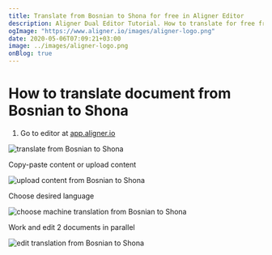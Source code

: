 ```yaml
---
title: Translate from Bosnian to Shona for free in Aligner Editor
description: Aligner Dual Editor Tutorial. How to translate for free from Bosnian to Shona. Aligner is multilingual document management platform. 
ogImage: "https://www.aligner.io/images/aligner-logo.png"
date: 2020-05-06T07:09:21+03:00
image: ../images/aligner-logo.png
onBlog: true
---
```


# How to translate document from Bosnian to Shona

1. Go to editor at [app.aligner.io](https://app.aligner.io "Aligner App web page")

![translate from Bosnian to Shona](../aligner-blank-editor.png "translate from Bosnian to Shona")

Copy-paste content or upload content

![upload content from Bosnian to Shona](../aligner-uploaded-document.png "upload content from Bosnian to Shona")

Choose desired language

![choose machine translation from Bosnian to Shona](../aligner-language-dropdown.png "choose machine translation from Bosnian to Shona")

Work and edit 2 documents in parallel

![edit translation from Bosnian to Shona](../aligner-double-sitded-editor.png "edit translation from Bosnian to Shona")


